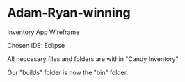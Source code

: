 # Adam-Ryan-winning
Inventory App Wireframe


Chosen IDE: Eclipse 

All neccesary files and folders are within "Candy Inventory"

Our "builds" folder is now the "bin" folder. 







